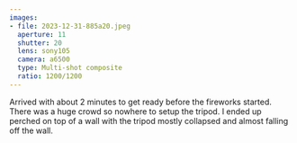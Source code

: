 ```yaml
---
images:
- file: 2023-12-31-885a20.jpeg
  aperture: 11
  shutter: 20
  lens: sony105
  camera: a6500
  type: Multi-shot composite
  ratio: 1200/1200
---
```


Arrived with about 2 minutes to get ready before the fireworks started. There was a huge crowd so nowhere to setup the tripod. I ended up perched on top of a wall with the tripod mostly collapsed and almost falling off the wall.
